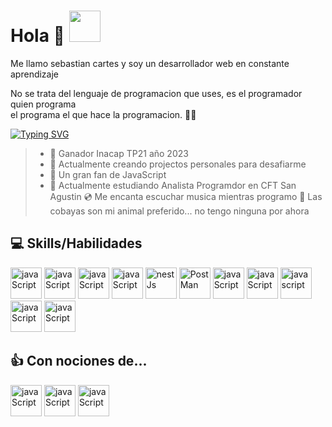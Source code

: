 # Hola 🤘 <img src="https://media.tenor.com/FH7zIvZC8e0AAAAi/anime-girl.gif" width="50" />

Me llamo sebastian cartes y soy un desarrollador web en constante aprendizaje<br>

No se trata del lenguaje de programacion que uses, es el programador quien programa <br> 
el programa el que hace la programacion. 👨‍💻

[![Typing SVG](https://readme-typing-svg.demolab.com/?lines=I+love+js+❤️)](https://git.io/typing-svg)
<br>
>- 🎉 Ganador Inacap TP21 año 2023
>- 🔭 Actualmente creando projectos personales para desafiarme
>- 🌱 Un gran fan de JavaScript
>- 🎒 Actualmente estudiando Analista Programdor en CFT San Agustin
>  💿 Me encanta escuchar musica mientras programo
>  🐹 Las cobayas son mi animal preferido... no tengo ninguna por ahora


## 💻 Skills/Habilidades

<div>
    <img src="https://upload.wikimedia.org/wikipedia/commons/thumb/9/99/Unofficial_JavaScript_logo_2.svg/1200px-Unofficial_JavaScript_logo_2.svg.png" alt="javaScript" title="javascript" width="50" />
    <img src="https://cdn.worldvectorlogo.com/logos/nodejs-icon.svg" alt="javaScript" title="javascript" width="50" />
    <img src="https://upload.wikimedia.org/wikipedia/commons/thumb/a/a7/React-icon.svg/2300px-React-icon.svg.png" alt="javaScript" title="javascript" width="50" />
    <img src="https://cdn.icon-icons.com/icons2/2415/PNG/512/mongodb_original_logo_icon_146424.png" alt="javaScript" title="javascript" width="50" />
    <img src="https://upload.wikimedia.org/wikipedia/commons/a/a8/NestJS.svg" alt="nestJs" title="nestJs" width="50" />
    <img src="https://seeklogo.com/images/P/postman-logo-0087CA0D15-seeklogo.com.png" alt="PostMan" title="PostMan" width="50" />
    <img src="https://static-00.iconduck.com/assets.00/typescript-icon-icon-1024x1024-vh3pfez8.png" alt="javaScript" title="javascript" width="50" /> 
    <img src="https://upload.wikimedia.org/wikipedia/commons/thumb/d/d5/Tailwind_CSS_Logo.svg/320px-Tailwind_CSS_Logo.svg.png" alt="javaScript" title="javascript" width="50" />   
    <img src="https://upload.wikimedia.org/wikipedia/commons/thumb/3/38/HTML5_Badge.svg/800px-HTML5_Badge.svg.png" title="javascript" width="50" />   
    <img src="https://upload.wikimedia.org/wikipedia/commons/thumb/6/62/CSS3_logo.svg/800px-CSS3_logo.svg.png" alt="javaScript" title="javascript" width="50" />  
    <img src="https://upload.wikimedia.org/wikipedia/commons/thumb/3/3f/Git_icon.svg/2048px-Git_icon.svg.png" alt="javaScript" title="javascript" width="50" />    
    
</div>

## 👍 Con nociones de...

<div>
    <img src="https://cdn-icons-png.flaticon.com/512/226/226777.png" alt="javaScript" title="javascript" width="50" /> 
    <img src="https://upload.wikimedia.org/wikipedia/commons/thumb/1/1f/Python_logo_01.svg/600px-Python_logo_01.svg.png" alt="javaScript" title="javascript" width="50" /> 
    <img src="https://upload.wikimedia.org/wikipedia/commons/thumb/2/29/Postgresql_elephant.svg/640px-Postgresql_elephant.svg.png" alt="javaScript" title="javascript" width="50" />   
</div>

